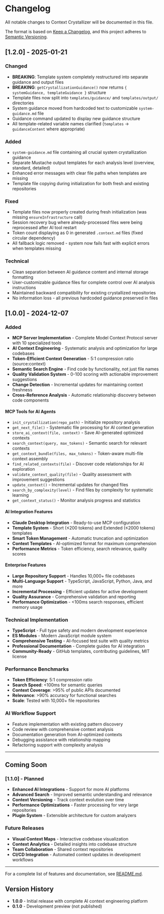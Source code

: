 # Changelog

All notable changes to Context Crystallizer will be documented in this file.

The format is based on [Keep a Changelog](https://keepachangelog.com/en/1.0.0/),
and this project adheres to [Semantic Versioning](https://semver.org/spec/v2.0.0.html).

## [1.2.0] - 2025-01-21

### Changed
- **BREAKING**: Template system completely restructured into separate guidance and output files
- **BREAKING**: `getCrystallizationGuidance()` now returns `{ systemGuidance, templateGuidance }` structure
- Template files now split into `templates/guidance/` and `templates/output/` directories
- System guidance moved from hardcoded text to customizable `system-guidance.md` file
- Guidance command updated to display new guidance structure
- All template-related variable names clarified (`templates` → `guidanceContent` where appropriate)

### Added
- `system-guidance.md` file containing all crucial system crystallization guidance
- Separate Mustache output templates for each analysis level (overview, standard, detailed)
- Enhanced error messages with clear file paths when templates are missing
- Template file copying during initialization for both fresh and existing repositories

### Fixed
- Template files now properly created during fresh initialization (was missing `ensureInfrastructure` call)
- Session recovery bug where already-processed files were being reprocessed after AI tool restart
- Token count displaying as 0 in generated `.context.md` files (fixed circular dependency)
- All fallback logic removed - system now fails fast with explicit errors when templates missing

### Technical
- Clean separation between AI guidance content and internal storage formatting
- User-customizable guidance files for complete control over AI analysis instructions
- Maintained backward compatibility for existing crystallized repositories
- No information loss - all previous hardcoded guidance preserved in files

## [1.0.0] - 2024-12-07

### Added
- **MCP Server Implementation** - Complete Model Context Protocol server with 10 specialized tools
- **AI Context Engineering** - Systematic analysis and optimization for large codebases
- **Token-Efficient Context Generation** - 5:1 compression ratio (source:context)
- **Semantic Search Engine** - Find code by functionality, not just file names
- **Quality Validation System** - 0-100 scoring with actionable improvement suggestions
- **Change Detection** - Incremental updates for maintaining context freshness
- **Cross-Reference Analysis** - Automatic relationship discovery between code components

#### MCP Tools for AI Agents
- `init_crystallization(repo_path)` - Initialize repository analysis
- `get_next_file()` - Systematic file processing for AI context generation
- `store_ai_context(file, context)` - Save AI-generated optimized contexts
- `search_context(query, max_tokens)` - Semantic search for relevant contexts
- `get_context_bundle(files, max_tokens)` - Token-aware multi-file context assembly
- `find_related_contexts(file)` - Discover code relationships for AI exploration
- `validate_context_quality(file)` - Quality assessment with improvement suggestions
- `update_context()` - Incremental updates for changed files
- `search_by_complexity(level)` - Find files by complexity for systematic learning
- `get_context_status()` - Monitor analysis progress and statistics

#### AI Integration Features
- **Claude Desktop Integration** - Ready-to-use MCP configuration
- **Template System** - Short (≤200 tokens) and Extended (≤2000 tokens) templates
- **Smart Token Management** - Automatic truncation and optimization
- **Context Templates** - AI-optimized format for maximum comprehension
- **Performance Metrics** - Token efficiency, search relevance, quality scores

#### Enterprise Features
- **Large Repository Support** - Handles 10,000+ file codebases
- **Multi-Language Support** - TypeScript, JavaScript, Python, Java, and more
- **Incremental Processing** - Efficient updates for active development
- **Quality Assurance** - Comprehensive validation and reporting
- **Performance Optimization** - <100ms search responses, efficient memory usage

### Technical Implementation
- **TypeScript** - Full type safety and modern development experience
- **ES Modules** - Modern JavaScript module system
- **Comprehensive Testing** - AI-focused test suite with quality metrics
- **Professional Documentation** - Complete guides for AI integration
- **Community-Ready** - GitHub templates, contributing guidelines, MIT license

### Performance Benchmarks
- **Token Efficiency**: 5:1 compression ratio
- **Search Speed**: <100ms for semantic queries
- **Context Coverage**: >95% of public APIs documented
- **Relevance**: >90% accuracy for functional searches
- **Scale**: Tested with 10,000+ file repositories

### AI Workflow Support
- Feature implementation with existing pattern discovery
- Code review with comprehensive context analysis
- Documentation generation from AI-optimized contexts
- Debugging assistance with relationship mapping
- Refactoring support with complexity analysis

---

## Coming Soon

### [1.1.0] - Planned
- **Enhanced AI Integrations** - Support for more AI platforms
- **Advanced Search** - Improved semantic understanding and relevance
- **Context Versioning** - Track context evolution over time
- **Performance Optimizations** - Faster processing for very large repositories
- **Plugin System** - Extensible architecture for custom analyzers

### Future Releases
- **Visual Context Maps** - Interactive codebase visualization
- **Context Analytics** - Detailed insights into codebase structure
- **Team Collaboration** - Shared context repositories
- **CI/CD Integration** - Automated context updates in development workflows

---

For a complete list of features and documentation, see [README.md](README.md).

## Version History

- **1.0.0** - Initial release with complete AI context engineering platform
- **0.1.0** - Development preview (not published)
